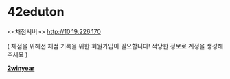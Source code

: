 # 42eduton

<<채점서버>>
http://10.19.226.170

( 채점을 위해선 채점 기록을 위한 회원가입이 필요합니다! 적당한 정보로 계정을 생성해주세요 )

[**2winyear**](http://github.com/2winyear)
